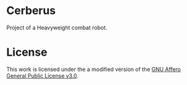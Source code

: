 # Cerberus
Project of a Heavyweight combat robot.

# License
This work is licensed under the a modified version of the [GNU Affero General Public License v3.0](./LICENSE).
